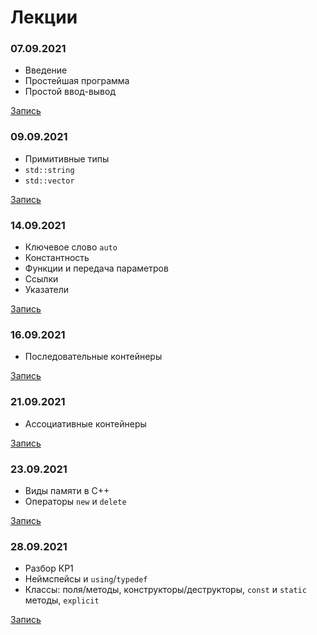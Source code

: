 # Лекции

### 07.09.2021
- Введение
- Простейшая программа
- Простой ввод-вывод

[Запись](https://disk.yandex.ru/i/RkMpphs0PId10Q)

### 09.09.2021
- Примитивные типы
- `std::string`
- `std::vector`

[Запись](https://disk.yandex.ru/i/g_0baGiFEczhBw)

### 14.09.2021
- Ключевое слово `auto`
- Константность
- Функции и передача параметров
- Ссылки
- Указатели

[Запись](https://disk.yandex.ru/i/mxAXIlSYoL2DLQ)

### 16.09.2021
- Последовательные контейнеры

[Запись](https://disk.yandex.ru/i/JmVAMgDBIxAZig)

### 21.09.2021
- Ассоциативные контейнеры

[Запись](https://disk.yandex.ru/i/1dQB920fMEZy0A)

### 23.09.2021
- Виды памяти в C++
- Операторы `new` и `delete`

[Запись](https://disk.yandex.ru/d/UahT37yPYuGX2Q)

### 28.09.2021
- Разбор КР1
- Неймспейсы и `using`/`typedef`
- Классы: поля/методы, конструкторы/деструкторы, `const` и `static` методы, `explicit`

[Запись](https://disk.yandex.ru/i/1JoRzmTlb_tV6Q)
